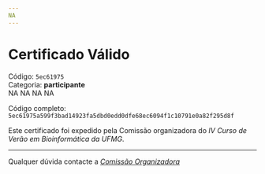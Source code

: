 ```yaml
---
NA
---
```


# Certificado Válido

Código: `5ec61975`<br>
Categoria: **participante**<br>
NA
NA
NA
NA


Código completo: `5ec61975a599f3bad14923fa5dbd0edd0dfe68ec6094f1c10791e0a82f295d8f`


Este certificado foi expedido pela Comissão organizadora do *IV Curso de Verão em Bioinformática da UFMG*.

----

Qualquer dúvida contacte a [_Comissão Organizadora_](<mailto:cursobioinfoufmg@gmail.com$subject=[Certificados]>)

